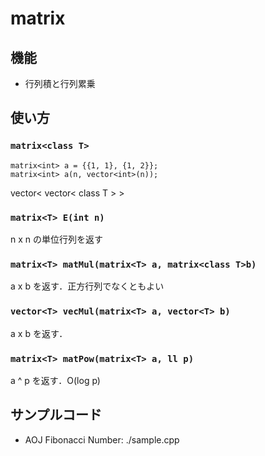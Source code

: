 # matrix

## 機能
- 行列積と行列累乗

## 使い方
### `matrix<class T>`
```
matrix<int> a = {{1, 1}, {1, 2}};
matrix<int> a(n, vector<int>(n));
```
vector< vector< class T > >

### `matrix<T> E(int n)`
n x n の単位行列を返す

### `matrix<T> matMul(matrix<T> a, matrix<class T>b)`
a x b を返す．正方行列でなくともよい

### `vector<T> vecMul(matrix<T> a, vector<T> b)`
a x b を返す．

### `matrix<T> matPow(matrix<T> a, ll p)`
a ^ p を返す．O(log p)


## サンプルコード

- AOJ Fibonacci Number: ./sample.cpp